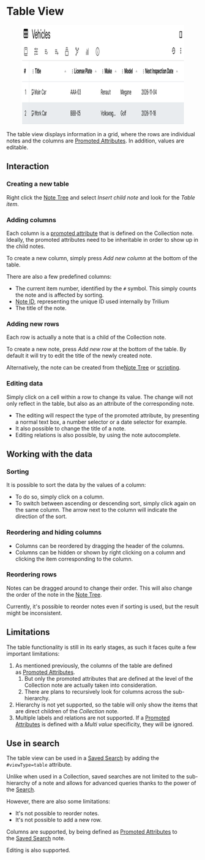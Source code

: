 # Table View
<figure class="image"><img style="aspect-ratio:1050/259;" src="Table View_image.png" width="1050" height="259"></figure>

The table view displays information in a grid, where the rows are individual notes and the columns are <a class="reference-link" href="../../../Advanced%20Usage/Attributes/Promoted%20Attributes.md">Promoted Attributes</a>. In addition, values are editable.

## Interaction

### Creating a new table

Right click the <a class="reference-link" href="../../UI%20Elements/Note%20Tree.md">Note Tree</a> and select _Insert child note_ and look for the _Table item_.

### Adding columns

Each column is a [promoted attribute](../../../Advanced%20Usage/Attributes/Promoted%20Attributes.md) that is defined on the Collection note. Ideally, the promoted attributes need to be inheritable in order to show up in the child notes.

To create a new column, simply press _Add new column_ at the bottom of the table.

There are also a few predefined columns:

*   The current item number, identified by the `#` symbol. This simply counts the note and is affected by sorting.
*   <a class="reference-link" href="../../../Advanced%20Usage/Note%20ID.md">Note ID</a>, representing the unique ID used internally by Trilium
*   The title of the note.

### Adding new rows

Each row is actually a note that is a child of the Collection note.

To create a new note, press _Add new row_ at the bottom of the table. By default it will try to edit the title of the newly created note.

Alternatively, the note can be created from the<a class="reference-link" href="../../UI%20Elements/Note%20Tree.md">Note Tree</a> or [scripting](../../../Scripting.md).

### Editing data

Simply click on a cell within a row to change its value. The change will not only reflect in the table, but also as an attribute of the corresponding note.

*   The editing will respect the type of the promoted attribute, by presenting a normal text box, a number selector or a date selector for example.
*   It also possible to change the title of a note.
*   Editing relations is also possible, by using the note autocomplete.

## Working with the data

### Sorting

It is possible to sort the data by the values of a column:

*   To do so, simply click on a column.
*   To switch between ascending or descending sort, simply click again on the same column. The arrow next to the column will indicate the direction of the sort.

### Reordering and hiding columns

*   Columns can be reordered by dragging the header of the columns.
*   Columns can be hidden or shown by right clicking on a column and clicking the item corresponding to the column.

### Reordering rows

Notes can be dragged around to change their order. This will also change the order of the note in the <a class="reference-link" href="../../UI%20Elements/Note%20Tree.md">Note Tree</a>.

Currently, it's possible to reorder notes even if sorting is used, but the result might be inconsistent.

## Limitations

The table functionality is still in its early stages, as such it faces quite a few important limitations:

1.  As mentioned previously, the columns of the table are defined as <a class="reference-link" href="../../../Advanced%20Usage/Attributes/Promoted%20Attributes.md">Promoted Attributes</a>.
    1.  But only the promoted attributes that are defined at the level of the Collection note are actually taken into consideration.
    2.  There are plans to recursively look for columns across the sub-hierarchy.
2.  Hierarchy is not yet supported, so the table will only show the items that are direct children of the _Collection_ note.
3.  Multiple labels and relations are not supported. If a <a class="reference-link" href="../../../Advanced%20Usage/Attributes/Promoted%20Attributes.md">Promoted Attributes</a> is defined with a _Multi value_ specificity, they will be ignored.

## Use in search

The table view can be used in a <a class="reference-link" href="../../../Note%20Types/Saved%20Search.md">Saved Search</a> by adding the `#viewType=table` attribute.

Unlike when used in a Collection, saved searches are not limited to the sub-hierarchy of a note and allows for advanced queries thanks to the power of the <a class="reference-link" href="../../Navigation/Search.md">Search</a>.

However, there are also some limitations:

*   It's not possible to reorder notes.
*   It's not possible to add a new row.

Columns are supported, by being defined as <a class="reference-link" href="../../../Advanced%20Usage/Attributes/Promoted%20Attributes.md">Promoted Attributes</a> to the <a class="reference-link" href="../../../Note%20Types/Saved%20Search.md">Saved Search</a> note.

Editing is also supported.